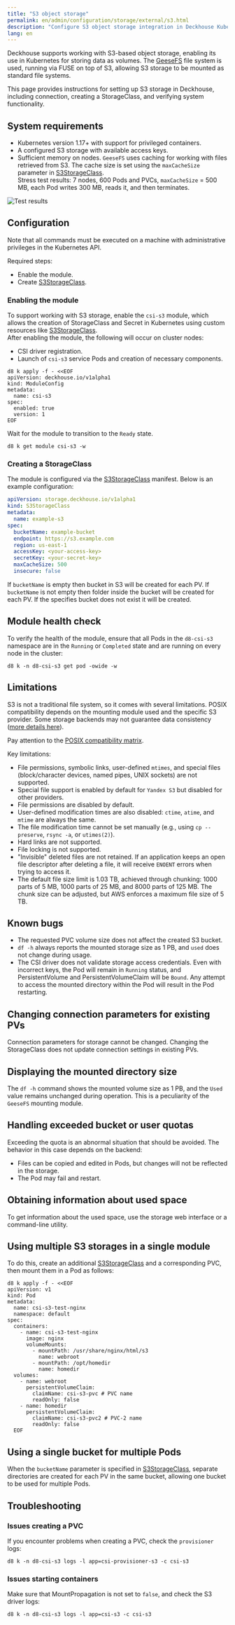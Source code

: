 ```yaml
---
title: "S3 object storage"
permalink: en/admin/configuration/storage/external/s3.html
description: "Configure S3 object storage integration in Deckhouse Kubernetes Platform. GeeseFS setup, StorageClass configuration, and S3-compatible storage connection guide."
lang: en
---
```


Deckhouse supports working with S3-based object storage, enabling its use in Kubernetes for storing data as volumes. The [GeeseFS](https://github.com/yandex-cloud/geesefs) file system is used, running via FUSE on top of S3, allowing S3 storage to be mounted as standard file systems.

This page provides instructions for setting up S3 storage in Deckhouse, including connection, creating a StorageClass, and verifying system functionality.

## System requirements

- Kubernetes version 1.17+ with support for privileged containers.
- A configured S3 storage with available access keys.
- Sufficient memory on nodes. `GeeseFS` uses caching for working with files retrieved from S3. The cache size is set using the `maxCacheSize` parameter in [S3StorageClass](/modules/csi-s3/cr.html#s3storageclass).  
  Stress test results: 7 nodes, 600 Pods and PVCs, `maxCacheSize` = 500 MB, each Pod writes 300 MB, reads it, and then terminates.

![Test results](../../../../images/storage/s3/load-test-mem.jpg)

## Configuration

Note that all commands must be executed on a machine with administrative privileges in the Kubernetes API.

Required steps:

- Enable the module.
- Create [S3StorageClass](/modules/csi-s3/cr.html#s3storageclass).

### Enabling the module

To support working with S3 storage, enable the `csi-s3` module, which allows the creation of StorageClass and Secret in Kubernetes using custom resources like [S3StorageClass](/modules/csi-s3/cr.html#s3storageclass).  
After enabling the module, the following will occur on cluster nodes:

- CSI driver registration.
- Launch of `csi-s3` service Pods and creation of necessary components.

```shell
d8 k apply -f - <<EOF
apiVersion: deckhouse.io/v1alpha1
kind: ModuleConfig
metadata:
  name: csi-s3
spec:
  enabled: true
  version: 1
EOF
```

Wait for the module to transition to the `Ready` state.

```shell
d8 k get module csi-s3 -w
```

### Creating a StorageClass

The module is configured via the [S3StorageClass](/modules/csi-s3/cr.html#s3storageclass) manifest. Below is an example configuration:

```yaml
apiVersion: storage.deckhouse.io/v1alpha1
kind: S3StorageClass
metadata:
  name: example-s3
spec:
  bucketName: example-bucket
  endpoint: https://s3.example.com
  region: us-east-1
  accessKey: <your-access-key>
  secretKey: <your-secret-key>
  maxCacheSize: 500
  insecure: false
```

If `bucketName` is empty then bucket in S3 will be created for each PV. If `bucketName` is not empty then folder inside the bucket will be created for each PV. If the specifies bucket does not exist it will be created.

## Module health check

To verify the health of the module, ensure that all Pods in the `d8-csi-s3` namespace are in the `Running` or `Completed` state and are running on every node in the cluster:

```shell
d8 k -n d8-csi-s3 get pod -owide -w
```

## Limitations

S3 is not a traditional file system, so it comes with several limitations. POSIX compatibility depends on the mounting module used and the specific S3 provider. Some storage backends may not guarantee data consistency ([more details here](https://github.com/gaul/are-we-consistent-yet#observed-consistency)).

Pay attention to the [POSIX compatibility matrix](https://github.com/yandex-cloud/geesefs#posix-compatibility-matrix).

Key limitations:

- File permissions, symbolic links, user-defined `mtimes`, and special files (block/character devices, named pipes, UNIX sockets) are not supported.
- Special file support is enabled by default for `Yandex S3` but disabled for other providers.
- File permissions are disabled by default.
- User-defined modification times are also disabled: `ctime`, `atime`, and `mtime` are always the same.
- The file modification time cannot be set manually (e.g., using `cp --preserve`, `rsync -a`, or `utimes(2)`).
- Hard links are not supported.
- File locking is not supported.
- "Invisible" deleted files are not retained. If an application keeps an open file descriptor after deleting a file, it will receive `ENOENT` errors when trying to access it.
- The default file size limit is 1.03 TB, achieved through chunking: 1000 parts of 5 MB, 1000 parts of 25 MB, and 8000 parts of 125 MB. The chunk size can be adjusted, but AWS enforces a maximum file size of 5 TB.

## Known bugs

- The requested PVC volume size does not affect the created S3 bucket.
- `df -h` always reports the mounted storage size as 1 PB, and `used` does not change during usage.
- The CSI driver does not validate storage access credentials. Even with incorrect keys, the Pod will remain in `Running` status, and PersistentVolume and PersistentVolumeClaim will be `Bound`. Any attempt to access the mounted directory within the Pod will result in the Pod restarting.

## Changing connection parameters for existing PVs

Connection parameters for storage cannot be changed. Changing the StorageClass does not update connection settings in existing PVs.

## Displaying the mounted directory size

The `df -h` command shows the mounted volume size as 1 PB, and the `Used` value remains unchanged during operation. This is a peculiarity of the `GeeseFS` mounting module.

## Handling exceeded bucket or user quotas

Exceeding the quota is an abnormal situation that should be avoided. The behavior in this case depends on the backend:

- Files can be copied and edited in Pods, but changes will not be reflected in the storage.
- The Pod may fail and restart.

## Obtaining information about used space

To get information about the used space, use the storage web interface  or a command-line utility.

## Using multiple S3 storages in a single module

To do this, create an additional [S3StorageClass](/modules/csi-s3/cr.html#s3storageclass) and a corresponding PVC, then mount them in a Pod as follows:

```shell
d8 k apply -f - <<EOF
apiVersion: v1
kind: Pod
metadata:
  name: csi-s3-test-nginx
  namespace: default
spec:
  containers:
    - name: csi-s3-test-nginx
      image: nginx
      volumeMounts:
        - mountPath: /usr/share/nginx/html/s3
          name: webroot
        - mountPath: /opt/homedir
          name: homedir
  volumes:
    - name: webroot
      persistentVolumeClaim:
        claimName: csi-s3-pvc # PVC name
        readOnly: false
    - name: homedir
      persistentVolumeClaim:
        claimName: csi-s3-pvc2 # PVC-2 name
        readOnly: false
  EOF
```

## Using a single bucket for multiple Pods

When the `bucketName` parameter is specified in [S3StorageClass](/modules/csi-s3/cr.html#s3storageclass), separate directories are created for each PV in the same bucket, allowing one bucket to be used for multiple Pods.

## Troubleshooting

### Issues creating a PVC

If you encounter problems when creating a PVC, check the `provisioner` logs:

```shell
d8 k -n d8-csi-s3 logs -l app=csi-provisioner-s3 -c csi-s3
```

### Issues starting containers

Make sure that MountPropagation is not set to `false`, and check the S3 driver logs:

```shell
d8 k -n d8-csi-s3 logs -l app=csi-s3 -c csi-s3
```
